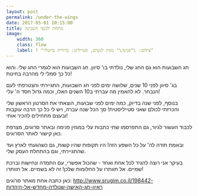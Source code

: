 ```yaml
---
layout: post
permalink: /under-the-wings
date: 2017-05-01 10:15:00
title: מתחת לכנפי השכינה
image:
    width: 360
    class: flow
    label: ! "צילום: \"פנינה\" מגזין לנשים, סטיילינג: ברוריה ברטלר"
---
```


חג השבועות הוא גם החג שלי, נולדתי בו' סיוון.
חג השבועות הוא לגמרי החג שלי. והוא כל כך סמלי לי מהרבה בחינות!

בג' סיוון לפני 10 שנים, שלושה ימים לפני חג השבועות, התגיירתי והצטרפתי לעם הנבחר. לא להאמין מה עברתי ב10 השנים האלו, וכמה גדול חסד ה' עלי!

בנוסף, לפני שנה בדיוק, כמה ימים לפני שבועות, הוצאתי את הסרטון הראשון שלי והכרזתי לכולם שאני סטייליסטית!
סך הכל שנה עברה, ויש לי כל כך הרבה עוקבות ובעצם מתחילים להכיר אותי!

לכבוד העשור לגיור, גם התפרסמו שתי כתבות עלי במגזין פנימה ובאתר סרוגים, מצרפת כאן קישור לאתר הסרוגים.

ובאמת תודה לה' על כל השפע הזה!
היו תקופות שהיו קשות, גם כשהגעתי לארץ ועד שהתגיירתי, וגם בהתחלת העסק שלי.

בעיקר אני רוצה להגיד לכל אחת ואחד - שהכול אפשרי, עם התמדה ונחישות וברכת שמיים. אל תוותרו על החלומות שלכן! זה לא בשמיים. אל תוותרו!

כאן כתבה אחת מאתר סרוגים: <http://www.srugim.co.il/198442-ראיון-חג-האישה-שנולדה-מחדש-אל-היהדות>
